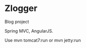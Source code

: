 Zlogger
========

Blog project

Spring MVC, AngularJS.


Use
    mvn tomcat7:run
or
    mvn jetty:run

